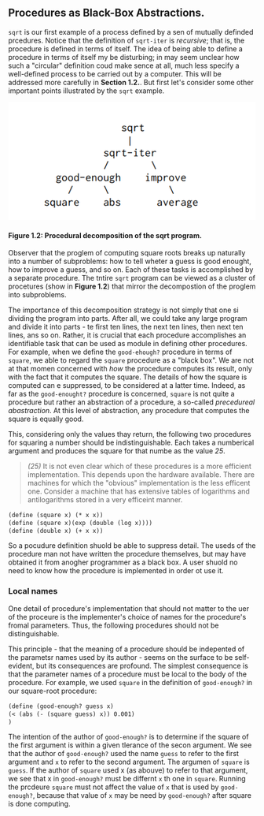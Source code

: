 ## Procedures as Black-Box Abstractions.

`sqrt` is our first example of a process defined by a sen of mutually definded prcedures. Notice that the definition of `sqrt-iter` is *recursive*; that is, the procedure is defined in terms of itself. The idea of being able to define a procedure in terms of itself my be disturbing; in may seem unclear how such a "circular" definition coud make sence at all, much less specify a well-defined process to be carried out by a computer. This will be addressed more carefully in **Section 1.2.**. But first let's consider some other important points illustrated by the `sqrt` example.

![Figure 1.2: Procedural decomposition of the sqrt program.](imgs/figure1.2.png)

#### Figure 1.2: Procedural decomposition of the sqrt program.

Observer that the proglem of computing square roots breaks up naturally into a number of subproblems: how to tell wheter a guess is good enought, how to improve a guess, and so on. Each of these tasks is accomplished by a separate procedure. The tntire `sqrt` program can be viewed as a cluster of procetures (show in **Figure 1.2**) that mirror the decompostion of the proglem into subproblems.

The importance of this decomposition strategy is not simply that one si dividing the program into parts. After all, we could take any large program and divide it into parts - te first ten lines, the next ten lines, then next ten lines, ans so on. Rather, it is crucial that each procedure accomplishes an identifiable task that can be used as module in defining other procedures. For example, when we define the `good-ehough?` procedure in terms of `square`, we able to regard the `square` procedure as a "black box". We are not at that momen concerned with *how* the procedure computes its result, only with the fact that it computes the square. The details of how the square is computed can e suppressed, to be considered at a latter time. Indeed, as far as the `good-enought?` procedure is concerned, `square` is not quite a procedure but rather an abstraction of a procedure, a so-called *precedureal abastraction*. At this level of abstraction, any procedure that computes the square is equally good.

This, considering only the values thay return, the following two procedures for squaring a number should be indistinguishable. Each takes a numberical argument and produces the square for that numbe as the value *25*.

> *(25)* It is not even clear which of these procedures is a more efficient implementation. This depends upon the hardware available. There are machines for which the "obvious" implementation is the less efficent one. Consider a machine that has extensive tables of logarithms and antilogarithms stored in a very efficeint manner.

```Lisp
(define (square x) (* x x))
(define (square x)(exp (double (log x))))
(define (double x) (+ x x))
```

So a pocudure definition shuold be able to suppress detail. The useds of the procedure man not have written the procedure themselves, but may have obtained it from anogher programmer as a black box. A user shuold no need  to know how the procedure is implemented in order ot use it.

### Local names

One detail of procedure's implementation that should not matter to the uer of the proceure is the implementer's choice of names for the procedure's fromal parameters. Thus, the following procedures should not be distinguishable.

This principle - that the meaning of a procedure should be indepented of the parametsr names used by its author - seems on the surface to be self-evident, but its consequences are profound. The simplest consequence is that the parameter names of a procedure must be local to the body of the procedure. For example, we used `square` in the definition of `good-enough?` in our square-root procedure:

```Lisp
(define (good-enough? guess x)
(< (abs (- (square guess) x)) 0.001)
)
```

The intention of the author of `good-enough?` is to determine if the square of the first argument is within a given tlerance of the secon argument. We see that the author of `good-enough?` used the name `guess` to refer to the first argument and `x` to refer to the second argument. The argumen of `square` is `guess`. If the author of `square` used x (as abouve) to refer to that argument, we see that x in `good-enough?` must be differnt `x` th one in `square`. Running the prcdeure `square` must not affect the value of `x` that is used by `good-enough?`, because that value of `x` may be need by `good-enough?` after square is done computing.

